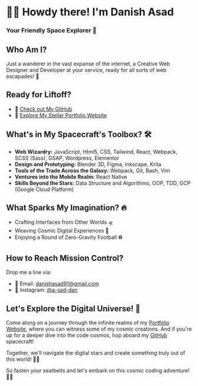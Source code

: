# 👨‍🚀 Howdy there! I'm Danish Asad

### Your Friendly Space Explorer 🚀

## Who Am I?
Just a wanderer in the vast expanse of the internet, a Creative Web Designer and Developer at your service, ready for all sorts of web escapades! 🌌

## Ready for Liftoff?
- 🌌 [Check out My GitHub](https://github.com/a-sad-dan)
- 🌠 [Explore My Stellar Portfolio Website](https://a-sad-dan-folio.netlify.app/)

## What's in My Spacecraft's Toolbox? 🛠️
- **Web Wizardry:** JavaScript, Html5, CSS, Tailwind, React, Webpack, SCSS (Sass), GSAP, Wordpress, Elementor
- **Design and Prototyping:** Blender 3D, Figma, Inkscape, Krita
- **Tools of the Trade Across the Galaxy:** Webpack, Git, Bash, Vim
- **Ventures into the Mobile Realm:** React Native
- **Skills Beyond the Stars:** Data Structure and Algorithms, OOP, TDD, GCP (Google Cloud Platform)

## What Sparks My Imagination? 🔥
- Crafting Interfaces from Other Worlds 🛸
- Weaving Cosmic Digital Experiences 🌠
- Enjoying a Round of Zero-Gravity Football ⚽

## How to Reach Mission Control?
Drop me a line via:
- 📧 Email: [danishasad91@gmail.com](danishasad91@gmail.com)
- 🌌 Instagram: [@a-sad-dan](https://www.instagram.com/a.sad.dan)

## Let's Explore the Digital Universe! 🌌
Come along on a journey through the infinite realms of my [Portfolio Website](https://a-sad-dan-folio.netlify.app/), where you can witness some of my cosmic creations. And if you're up for a deeper dive into the code cosmos, hop aboard my [GitHub](https://github.com/a-sad-dan) spacecraft!

Together, we'll navigate the digital stars and create something truly out of this world! 🚀✨

So fasten your seatbelts and let's embark on this cosmic coding adventure! 🌠🌌
